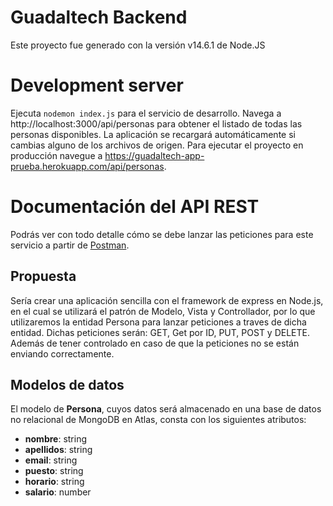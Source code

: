 # Guadaltech Backend
Este proyecto fue generado con la versión v14.6.1 de Node.JS

# Development server
Ejecuta `nodemon index.js` para el servicio de desarrollo. Navega a http://localhost:3000/api/personas para obtener el listado de todas las personas disponibles. La aplicación se recargará automáticamente si cambias alguno de los archivos de origen. Para ejecutar el proyecto en producción navegue a https://guadaltech-app-prueba.herokuapp.com/api/personas.

# Documentación del API REST
Podrás ver con todo detalle cómo se debe lanzar las peticiones para este servicio a partir de [Postman](https://documenter.getpostman.com/view/4029976/TzRX85G7).

## Propuesta
Sería crear una aplicación sencilla con el framework de express en Node.js, en el cual se utilizará el patrón de Modelo, Vista y Controllador, por lo que utilizaremos la entidad Persona para lanzar peticiones a traves de dicha entidad. Dichas peticiones serán: GET, Get por ID, PUT, POST y DELETE. Además de tener controlado en caso de que la peticiones no se están enviando correctamente.

## Modelos de datos
El modelo de **Persona**, cuyos datos será almacenado en una base de datos no relacional de MongoDB en Atlas, consta con los siguientes atributos:
* **nombre**: string
* **apellidos**: string
* **email**: string
* **puesto**: string
* **horario**: string
* **salario**: number
